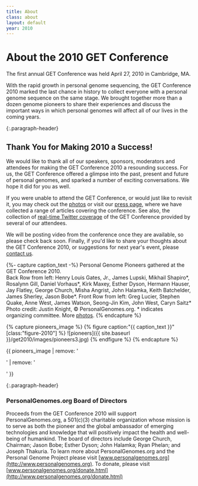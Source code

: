 ```yaml
---
title: About
class: about
layout: default
year: 2010
---
```


# About the 2010 GET Conference

The first annual GET Conference was held April 27, 2010 in Cambridge, MA.

With the rapid growth in personal genome sequencing, the GET Conference 2010 marked the last chance in history to collect everyone with a personal genome sequence on the same stage. We brought together more than a dozen genome pioneers to share their experiences and discuss the important ways in which personal genomes will affect all of our lives in the coming years.

{:.paragraph-header}
## Thank You for Making 2010 a Success!

We would like to thank all of our speakers, sponsors, moderators and attendees for making the GET Conference 2010 a resounding success. For us, the GET Conference offered a glimpse into the past, present and future of personal genomes, and sparked a number of exciting conversations. We hope it did for you as well.

If you were unable to attend the GET Conference, or would just like to revisit it, you may check out the [photos](http://arep.med.harvard.edu/PGP/GET/) or visit our [press page](http://www.getconference.org/get2010/press.html), where we have collected a range of articles covering the conference. See also, the collection of [real-time Twitter coverage](http://www.genomicslawreport.com/index.php/2010/04/28/get2010-edition-of-weekly-twitter-roundup/) of the GET Conference provided by several of our attendees.

We will be posting video from the conference once they are available, so please check back soon. Finally, if you'd like to share your thoughts about the GET Conference 2010, or suggestions for next year's event, please [contact us](http://www.getconference.org/get2010/contact.html).

{%- capture caption_text -%}
Personal Genome Pioneers gathered at the GET Conference 2010.<br>
Back Row from left: Henry Louis Gates, Jr., James Lupski, Mikhail Shapiro\*, Rosalynn Gill, Daniel Vorhaus\*, Kirk Maxey, Esther Dyson, Hermann Hauser, Jay Flatley, George Church, Misha Angrist, John Halamka, Keith Batchelder, James Sherley, Jason Bobe\*. Front Row from left: Greg Lucier, Stephen Quake, Anne West, James Watson, Seong-Jin Kim, John West, Caryn Saitz\* Photo credit: Justin Knight, © PersonalGenomes.org. \* indicates <br>organizing committee. More [photos](http://arep.med.harvard.edu/PGP/GET/). {% endcapture %}

{% capture pioneers_image %}
{% figure caption:"{{ caption_text }}" [class:"figure-2010"] %}
  ![pioneers]({{ site.baseurl }}/get2010/images/pioneers3.jpg)
{% endfigure %}
{% endcapture %}

{{ pioneers_image | remove: '<p>' | remove: '</p>' }}

{:.paragraph-header}
### PersonalGenomes.org Board of Directors

Proceeds from the GET Conference 2010 will support PersonalGenomes.org, a 501(c)(3) charitable organization whose mission is to serve as both the pioneer and the global ambassador of emerging technologies and knowledge that will positively impact the health and well-being of humankind. The board of directors include George Church, Chairman; Jason Bobe; Esther Dyson; John Halamka; Ryan Phelan; and Joseph Thakuria. To learn more about PersonalGenomes.org and the Personal Genome Project please visit [www.personalgenomes.org](http://www.personalgenomes.org). To donate, please visit [www.personalgenomes.org/donate.html](http://www.personalgenomes.org/donate.html)
